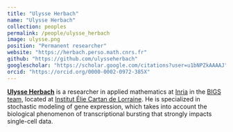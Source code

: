 ```yaml
---
title: "Ulysse Herbach"
name: "Ulysse Herbach"
collection: peoples
permalink: /people/ulysse_herbach
image: ulysse.png
position: "Permanent researcher"
website: "https://herbach.perso.math.cnrs.fr"
github: "https://github.com/ulysseherbach"
googlescholar: "https://scholar.google.com/citations?user=u1bNPZkAAAAJ"
orcid: "https://orcid.org/0000-0002-0972-385X"
---
```


**[Ulysse Herbach](https://herbach.perso.math.cnrs.fr)** is a researcher in applied mathematics at [Inria](https://www.inria.fr/en/inria-centre-universite-de-lorraine) in the [BIGS team](https://www.inria.fr/en/bigs), located at [Institut Élie Cartan de Lorraine](https://iecl.univ-lorraine.fr/home/). He is specialized in stochastic modeling of gene expression, which takes into account the biological phenomenon of transcriptional bursting that strongly impacts single-cell data.
